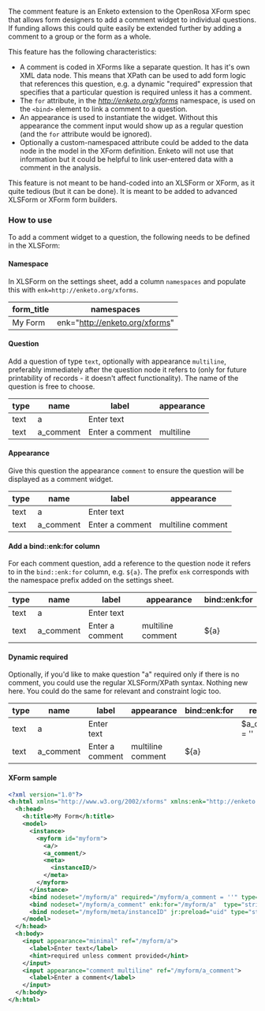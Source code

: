 The comment feature is an Enketo extension to the OpenRosa XForm spec that allows form designers to add a comment widget to individual questions. If funding allows this could quite easily be extended further by adding a comment to a group or the form as a whole.

This feature has the following characteristics:

-   A comment is coded in XForms like a separate question. It has it's own XML data node. This means that XPath can be used to add form logic that references this question, e.g. a dynamic "required" expression that specifies that a particular question is required unless it has a comment.
-   The `for` attribute, in the _http://enketo.org/xforms_ namespace, is used on the `<bind>` element to link a comment to a question.
-   An appearance is used to instantiate the widget. Without this appearance the comment input would show up as a regular question (and the `for` attribute would be ignored).
-   Optionally a custom-namespaced attribute could be added to the data node in the model in the XForm definition. Enketo will not use that information but it could be helpful to link user-entered data with a comment in the analysis.

This feature is not meant to be hand-coded into an XLSForm or XForm, as it quite tedious (but it can be done). It is meant to be added to advanced XLSForm or XForm form builders.

### How to use

To add a comment widget to a question, the following needs to be defined in the XLSForm:

#### Namespace

In XLSForm on the settings sheet, add a column `namespaces` and populate this with `enk=http://enketo.org/xforms`.

| form_title | namespaces                     |
| ---------- | ------------------------------ |
| My Form    | enk="http://enketo.org/xforms" |

#### Question

Add a question of type `text`, optionally with appearance `multiline`, preferably immediately after the question node it refers to (only for future printability of records - it doesn't affect functionality). The name of the question is free to choose.

| type | name      | label           | appearance |
| ---- | --------- | --------------- | ---------- |
| text | a         | Enter text      |            |
| text | a_comment | Enter a comment | multiline  |

#### Appearance

Give this question the appearance `comment` to ensure the question will be displayed as a comment widget.

| type | name      | label           | appearance        |
| ---- | --------- | --------------- | ----------------- |
| text | a         | Enter text      |                   |
| text | a_comment | Enter a comment | multiline comment |

#### Add a bind::enk:for column

For each comment question, add a reference to the question node it refers to in the `bind::enk:for` column, e.g. `${a}`. The prefix `enk` corresponds with the namespace prefix added on the settings sheet.

| type | name      | label           | appearance        | bind::enk:for |
| ---- | --------- | --------------- | ----------------- | ------------- |
| text | a         | Enter text      |                   |               |
| text | a_comment | Enter a comment | multiline comment | ${a}          |

#### Dynamic required

Optionally, if you'd like to make question "a" required only if there is no comment, you could use the regular XLSForm/XPath syntax. Nothing new here. You could do the same for relevant and constraint logic too.

| type | name      | label           | appearance        | bind::enk:for | required        |
| ---- | --------- | --------------- | ----------------- | ------------- | --------------- |
| text | a         | Enter text      |                   |               | $a_comment = '' |
| text | a_comment | Enter a comment | multiline comment | ${a}          |                 |

#### XForm sample

```xml
<?xml version="1.0"?>
<h:html xmlns="http://www.w3.org/2002/xforms" xmlns:enk="http://enketo.org/xforms" xmlns:ev="http://www.w3.org/2001/xml-events" xmlns:h="http://www.w3.org/1999/xhtml" xmlns:jr="http://openrosa.org/javarosa" xmlns:orx="http://openrosa.org/xforms" xmlns:xsd="http://www.w3.org/2001/XMLSchema">
  <h:head>
    <h:title>My Form</h:title>
    <model>
      <instance>
        <myform id="myform">
          <a/>
          <a_comment/>
          <meta>
            <instanceID/>
          </meta>
        </myform>
      </instance>
      <bind nodeset="/myform/a" required="/myform/a_comment = ''" type="string"/>
      <bind nodeset="/myform/a_comment" enk:for="/myform/a"  type="string"/>
      <bind nodeset="/myform/meta/instanceID" jr:preload="uid" type="string"/>
    </model>
  </h:head>
  <h:body>
    <input appearance="minimal" ref="/myform/a">
      <label>Enter text</label>
      <hint>required unless comment provided</hint>
    </input>
    <input appearance="comment multiline" ref="/myform/a_comment">
      <label>Enter a comment</label>
    </input>
  </h:body>
</h:html>

```
